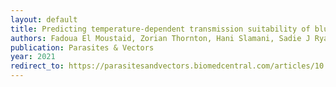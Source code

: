 ```yaml
---
layout: default
title: Predicting temperature-dependent transmission suitability of bluetongue virus in livestock
authors: Fadoua El Moustaid, Zorian Thornton, Hani Slamani, Sadie J Ryan, Leah R Johnson
publication: Parasites & Vectors
year: 2021
redirect_to: https://parasitesandvectors.biomedcentral.com/articles/10.1186/s13071-021-04826-y
---
```

